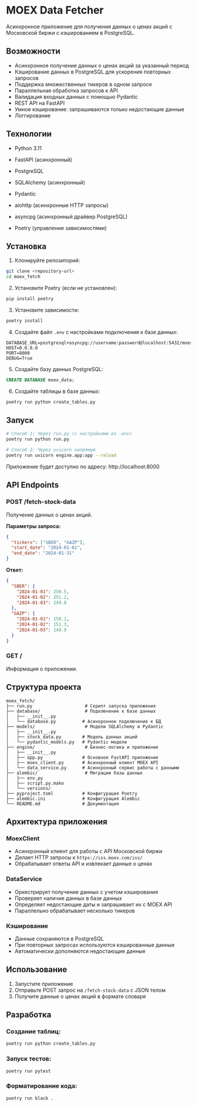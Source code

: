 # MOEX Data Fetcher

Асинхронное приложение для получения данных о ценах акций с Московской биржи с кэшированием в PostgreSQL.

## Возможности

- Асинхронное получение данных о ценах акций за указанный период
- Кэширование данных в PostgreSQL для ускорения повторных запросов
- Поддержка множественных тикеров в одном запросе
- Параллельная обработка запросов к API
- Валидация входных данных с помощью Pydantic
- REST API на FastAPI
- Умное кэширование: запрашиваются только недостающие данные
- Логгирование

## Технологии

- Python 3.11
- FastAPI (асинхронный)
- PostgreSQL
- SQLAlchemy (асинхронный)
- Pydantic
- aiohttp (асинхронные HTTP запросы)
- asyncpg (асинхронный драйвер PostgreSQL)

- Poetry (управление зависимостями)

## Установка

1. Клонируйте репозиторий:
```bash
git clone <repository-url>
cd moex_fetch
```

2. Установите Poetry (если не установлен):
```bash
pip install poetry
```

3. Установите зависимости:
```bash
poetry install
```

4. Создайте файл `.env` с настройками подключения к базе данных:
```env
DATABASE_URL=postgresql+asyncpg://username:password@localhost:5432/moex_data
HOST=0.0.0.0
PORT=8000
DEBUG=True
```

5. Создайте базу данных PostgreSQL:
```sql
CREATE DATABASE moex_data;
```

6. Создайте таблицы в базе данных:
```bash
poetry run python create_tables.py
```

## Запуск

```bash
# Способ 1: Через run.py (с настройками из .env)
poetry run python run.py

# Способ 2: Через uvicorn напрямую
poetry run uvicorn engine.app:app --reload
```

Приложение будет доступно по адресу: http://localhost:8000

## API Endpoints

### POST /fetch-stock-data

Получение данных о ценах акций.

**Параметры запроса:**
```json
{
  "tickers": ["SBER", "GAZP"],
  "start_date": "2024-01-01",
  "end_date": "2024-01-31"
}
```

**Ответ:**
```json
{
  "SBER": {
    "2024-01-01": 250.5,
    "2024-01-02": 251.2,
    "2024-01-03": 249.8
  },
  "GAZP": {
    "2024-01-01": 150.1,
    "2024-01-02": 151.3,
    "2024-01-03": 149.9
  }
}
```

### GET /

Информация о приложении.

## Структура проекта

```
moex_fetch/
├── run.py                    # Скрипт запуска приложения
├── database/                 # Подключение к базе данных
│   ├── __init__.py
│   └── database.py          # Асинхронное подключение к БД
├── models/                   # Модели SQLAlchemy и Pydantic
│   ├── __init__.py
│   ├── stock_data.py        # Модель данных акций
│   └── pydantic_models.py   # Pydantic модели
├── engine/                   # Бизнес-логика и приложение
│   ├── __init__.py
│   ├── app.py               # Основное FastAPI приложение
│   ├── moex_client.py       # Асинхронный клиент MOEX API
│   └── data_service.py      # Асинхронный сервис работы с данными
├── alembic/                  # Миграции базы данных
│   ├── env.py
│   ├── script.py.mako
│   └── versions/
├── pyproject.toml           # Конфигурация Poetry
├── alembic.ini              # Конфигурация Alembic
└── README.md                # Документация
```

## Архитектура приложения

### MoexClient
- Асинхронный клиент для работы с API Московской биржи
- Делает HTTP запросы к `https://iss.moex.com/iss/`
- Обрабатывает ответы API и извлекает данные о ценах

### DataService
- Оркестрирует получение данных с учетом кэширования
- Проверяет наличие данных в базе данных
- Определяет недостающие даты и запрашивает их с MOEX API
- Параллельно обрабатывает несколько тикеров

### Кэширование
- Данные сохраняются в PostgreSQL
- При повторных запросах используются кэшированные данные
- Автоматически дополняются недостающие данные

## Использование

1. Запустите приложение
2. Отправьте POST запрос на `/fetch-stock-data` с JSON телом
3. Получите данные о ценах акций в формате словаря



## Разработка

### Создание таблиц:
```bash
poetry run python create_tables.py
```

### Запуск тестов:
```bash
poetry run pytest
```

### Форматирование кода:
```bash
poetry run black .
```